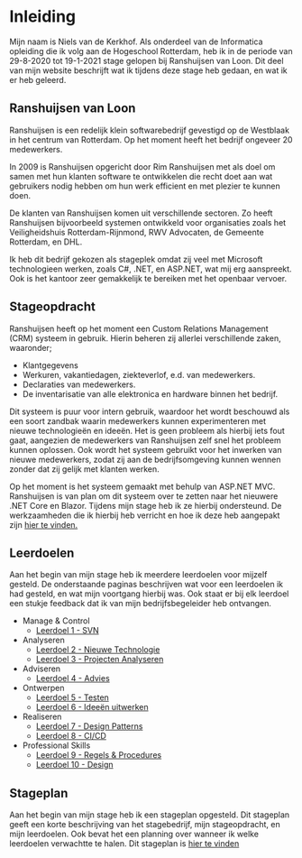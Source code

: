 ﻿# Inleiding
Mijn naam is Niels van de Kerkhof. Als onderdeel van de Informatica opleiding die ik volg aan de Hogeschool Rotterdam, heb ik in de periode van 29-8-2020 tot 19-1-2021 stage gelopen bij Ranshuijsen van Loon. Dit deel van mijn website beschrijft wat ik tijdens deze stage heb gedaan, en wat ik er heb geleerd.

## Ranshuijsen van Loon
Ranshuijsen is een redelijk klein softwarebedrijf gevestigd op de Westblaak in het centrum van Rotterdam. Op het moment heeft het bedrijf ongeveer 20 medewerkers.

In 2009 is Ranshuijsen opgericht door Rim Ranshuijsen met als doel om samen met hun klanten software te ontwikkelen die recht doet aan wat gebruikers nodig hebben om hun werk efficient en met plezier te kunnen doen. 

De klanten van Ranshuijsen komen uit verschillende sectoren. Zo heeft Ranshuijsen bijvoorbeeld systemen ontwikkeld voor organisaties zoals het Veiligheidshuis Rotterdam-Rijnmond, RWV Advocaten, de Gemeente Rotterdam, en DHL.

Ik heb dit bedrijf gekozen als stageplek omdat zij veel met Microsoft technologieen werken, zoals C#, .NET, en ASP.NET, wat mij erg aanspreekt. Ook is het kantoor zeer gemakkelijk te bereiken met het openbaar vervoer.

## Stageopdracht
Ranshuijsen heeft op het moment een Custom Relations Management (CRM) systeem in gebruik. Hierin beheren zij allerlei verschillende zaken, waaronder;

* Klantgegevens
* Werkuren, vakantiedagen, ziekteverlof, e.d. van medewerkers.
* Declaraties van medewerkers.
* De inventarisatie van alle elektronica en hardware binnen het bedrijf.

Dit systeem is puur voor intern gebruik, waardoor het wordt beschouwd als een soort zandbak waarin medewerkers kunnen experimenteren met nieuwe technologieën en ideeën. Het is geen probleem als hierbij iets fout gaat, aangezien de medewerkers van Ranshuijsen zelf snel het probleem kunnen oplossen. Ook wordt het systeem gebruikt voor het inwerken van nieuwe medewerkers, zodat zij aan de bedrijfsomgeving kunnen wennen zonder dat zij gelijk met klanten werken.

Op het moment is het systeem gemaakt met behulp van ASP.NET MVC. Ranshuijsen is van plan om dit systeem over te zetten naar het nieuwere .NET Core en Blazor. Tijdens mijn stage heb ik ze hierbij ondersteund. De werkzaamheden die ik hierbij heb verricht en hoe ik deze heb aangepakt zijn [hier te vinden.](Content/Stage3/Stageopdracht)

## Leerdoelen
Aan het begin van mijn stage heb ik meerdere leerdoelen voor mijzelf gesteld. De onderstaande paginas beschrijven wat voor een leerdoelen ik had gesteld, en wat mijn voortgang hierbij was. Ook staat er bij elk leerdoel een stukje feedback dat ik van mijn bedrijfsbegeleider heb ontvangen.

* Manage & Control
  * [Leerdoel 1 - SVN](Content/Stage3/Leerdoelen/1)
* Analyseren
  * [Leerdoel 2 - Nieuwe Technologie](Content/Stage3/Leerdoelen/2)
  * [Leerdoel 3 - Projecten Analyseren](Content/Stage3/Leerdoelen/3)
* Adviseren
  * [Leerdoel 4 - Advies](Content/Stage3/Leerdoelen/4)
* Ontwerpen
  * [Leerdoel 5 - Testen](Content/Stage3/Leerdoelen/5)
  * [Leerdoel 6 - Ideeën uitwerken](Content/Stage3/Leerdoelen/6)
* Realiseren
  * [Leerdoel 7 - Design Patterns](Content/Stage3/Leerdoelen/7)
  * [Leerdoel 8 - CI/CD](Content/Stage3/Leerdoelen/8)
* Professional Skills
  * [Leerdoel 9 - Regels & Procedures](Content/Stage3/Leerdoelen/9)
  * [Leerdoel 10 - Design](Content/Stage3/Leerdoelen/10)

## Stageplan
Aan het begin van mijn stage heb ik een stageplan opgesteld. Dit stageplan geeft een korte beschrijving van het stagebedrijf, mijn stageopdracht, en mijn leerdoelen. Ook bevat het een planning over wanneer ik welke leerdoelen verwachtte te halen. Dit stageplan is [hier te vinden](Content/Stage3/Stageplan)